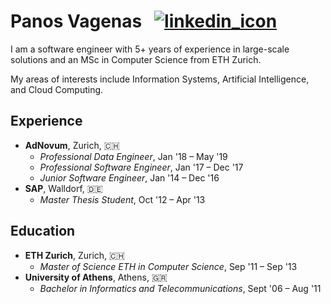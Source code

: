 # Panos Vagenas &nbsp; [![linkedin_icon](http://icons.iconarchive.com/icons/danleech/simple/24/linkedin-icon.png)](https://www.linkedin.com/in/vagenas/)

I am a software engineer with 5+ years of experience in large-scale solutions and an MSc in Computer Science from ETH Zurich.

My areas of interests include Information Systems, Artificial Intelligence, and Cloud Computing.

## Experience

* **AdNovum**, Zurich, 🇨🇭
  * *Professional Data Engineer*, Jan '18 – May '19
  * *Professional Software Engineer*,  Jan '17 – Dec '17
  * *Junior Software Engineer*, Jan '14 – Dec '16
* **SAP**, Walldorf, 🇩🇪
	* *Master Thesis Student*,  Oct '12 – Apr '13

## Education

* **ETH Zurich**, Zurich, 🇨🇭
	* *Master of Science ETH in Computer Science*,  Sep '11 – Sep '13
* **University of Athens**, Athens, 🇬🇷
	* *Bachelor in Informatics and Telecommunications*,  Sept '06 – Aug '11
